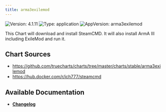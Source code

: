 ```yaml
---
title: arma3exilemod
---
```


![Version: 4.1.11](https://img.shields.io/badge/Version-4.1.11-informational?style=flat-square) ![Type: application](https://img.shields.io/badge/Type-application-informational?style=flat-square) ![AppVersion: arma3exilemod](https://img.shields.io/badge/AppVersion-arma3exilemod-informational?style=flat-square)

This Chart will download and install SteamCMD. It will also install ArmA III including ExileMod and run it.

## Chart Sources

- https://github.com/truecharts/charts/tree/master/charts/stable/arma3exilemod
- https://hub.docker.com/r/ich777/steamcmd

## Available Documentation

- [**Changelog**](./CHANGELOG.md)
